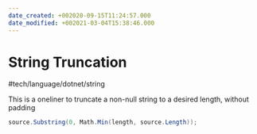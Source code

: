 ```yaml
---
date_created: +002020-09-15T11:24:57.000
date_modified: +002021-03-04T15:38:46.000
---
```


# String Truncation

 #tech/language/dotnet/string

This is a oneliner to truncate a non-null string to a desired length, without padding

```csharp
source.Substring(0, Math.Min(length, source.Length));
```
